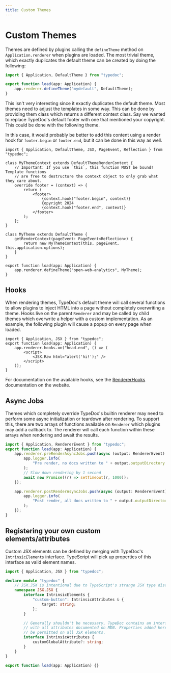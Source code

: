 ```yaml
---
title: Custom Themes
---
```


# Custom Themes

Themes are defined by plugins calling the `defineTheme` method on
`Application.renderer` when plugins are loaded. The most trivial theme, which
exactly duplicates the default theme can be created by doing the following:

```ts
import { Application, DefaultTheme } from "typedoc";

export function load(app: Application) {
    app.renderer.defineTheme("mydefault", DefaultTheme);
}
```

This isn't very interesting since it exactly duplicates the default theme. Most
themes need to adjust the templates in some way. This can be done by providing
them class which returns a different context class. Say we wanted to replace
TypeDoc's default footer with one that mentioned your copyright. This could be
done with the following theme.

In this case, it would probably be better to add this content using a render
hook for `footer.begin` or `footer.end`, but it can be done in this way as well.

```tsx
import { Application, DefaultTheme, JSX, PageEvent, Reflection } from "typedoc";

class MyThemeContext extends DefaultThemeRenderContext {
    // Important: If you use `this`, this function MUST be bound! Template functions
    // are free to destructure the context object to only grab what they care about.
    override footer = (context) => {
        return (
            <footer>
                {context.hook("footer.begin", context)}
                Copyright 2024
                {context.hook("footer.end", context)}
            </footer>
        );
    };
}

class MyTheme extends DefaultTheme {
    getRenderContext(pageEvent: PageEvent<Reflection>) {
        return new MyThemeContext(this, pageEvent, this.application.options);
    }
}

export function load(app: Application) {
    app.renderer.defineTheme("open-web-analytics", MyTheme);
}
```

## Hooks

When rendering themes, TypeDoc's default theme will call several functions to
allow plugins to inject HTML into a page without completely overwriting a theme.
Hooks live on the parent `Renderer` and may be called by child themes which
overwrite a helper with a custom implementation. As an example, the following
plugin will cause a popup on every page when loaded.

```tsx
import { Application, JSX } from "typedoc";
export function load(app: Application) {
    app.renderer.hooks.on("head.end", () => (
        <script>
            <JSX.Raw html="alert('hi!');" />
        </script>
    ));
}
```

For documentation on the available hooks, see the [RendererHooks] documentation
on the website.

## Async Jobs

Themes which completely override TypeDoc's builtin renderer may need to perform
some async initialization or teardown after rendering. To support this, there
are two arrays of functions available on `Renderer` which plugins may add a
callback to. The renderer will call each function within these arrays when
rendering and await the results.

```ts
import { Application, RendererEvent } from "typedoc";
export function load(app: Application) {
    app.renderer.preRenderAsyncJobs.push(async (output: RendererEvent) => {
        app.logger.info(
            "Pre render, no docs written to " + output.outputDirectory + " yet",
        );
        // Slow down rendering by 1 second
        await new Promise((r) => setTimeout(r, 1000));
    });

    app.renderer.postRenderAsyncJobs.push(async (output: RendererEvent) => {
        app.logger.info(
            "Post render, all docs written to " + output.outputDirectory,
        );
    });
}
```

## Registering your own custom elements/attributes

Custom JSX elements can be defined by merging with TypeDoc's `IntrinsicElements`
interface. TypeScript will pick up properties of this interface as valid element
names.

```ts
import { Application, JSX } from "typedoc";

declare module "typedoc" {
    // JSX.JSX is intentional due to TypeScript's strange JSX type discovery rules
    namespace JSX.JSX {
        interface IntrinsicElements {
            "custom-button": IntrinsicAttributes & {
                target: string;
            };
        }

        // Generally shouldn't be necessary, TypeDoc contains an interface
        // with all attributes documented on MDN. Properties added here will
        // be permitted on all JSX elements.
        interface IntrinsicAttributes {
            customGlobalAttribute?: string;
        }
    }
}

export function load(app: Application) {}
```

[RendererHooks]: https://typedoc.org/api/interfaces/RendererHooks.html
